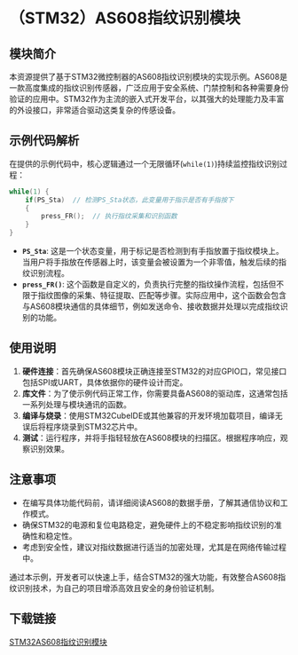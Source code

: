 # （STM32）AS608指纹识别模块

## 模块简介

本资源提供了基于STM32微控制器的AS608指纹识别模块的实现示例。AS608是一款高度集成的指纹识别传感器，广泛应用于安全系统、门禁控制和各种需要身份验证的应用中。STM32作为主流的嵌入式开发平台，以其强大的处理能力及丰富的外设接口，非常适合驱动这类复杂的传感设备。

## 示例代码解析

在提供的示例代码中，核心逻辑通过一个无限循环(`while(1)`)持续监控指纹识别过程：

```c
while(1) {  
    if(PS_Sta)  // 检测PS_Sta状态，此变量用于指示是否有手指按下
    {   
        press_FR();  // 执行指纹采集和识别函数
    }     
}
```

- **`PS_Sta`**: 这是一个状态变量，用于标记是否检测到有手指放置于指纹模块上。当用户将手指放在传感器上时，该变量会被设置为一个非零值，触发后续的指纹识别流程。
- **`press_FR()`**: 这个函数是自定义的，负责执行完整的指纹操作流程，包括但不限于指纹图像的采集、特征提取、匹配等步骤。实际应用中，这个函数会包含与AS608模块通信的具体细节，例如发送命令、接收数据并处理以完成指纹识别的功能。

## 使用说明

1. **硬件连接**：首先确保AS608模块正确连接至STM32的对应GPIO口，常见接口包括SPI或UART，具体依据你的硬件设计而定。
2. **库文件**：为了使示例代码正常工作，你需要具备AS608的驱动库，这通常包括一系列处理与模块通讯的函数。
3. **编译与烧录**：使用STM32CubeIDE或其他兼容的开发环境加载项目，编译无误后将程序烧录到STM32芯片中。
4. **测试**：运行程序，并将手指轻轻放在AS608模块的扫描区。根据程序响应，观察识别效果。

## 注意事项

- 在编写具体功能代码前，请详细阅读AS608的数据手册，了解其通信协议和工作模式。
- 确保STM32的电源和复位电路稳定，避免硬件上的不稳定影响指纹识别的准确性和稳定性。
- 考虑到安全性，建议对指纹数据进行适当的加密处理，尤其是在网络传输过程中。

通过本示例，开发者可以快速上手，结合STM32的强大功能，有效整合AS608指纹识别技术，为自己的项目增添高效且安全的身份验证机制。

## 下载链接

[STM32AS608指纹识别模块](https://pan.quark.cn/s/aa3d08dd1619)